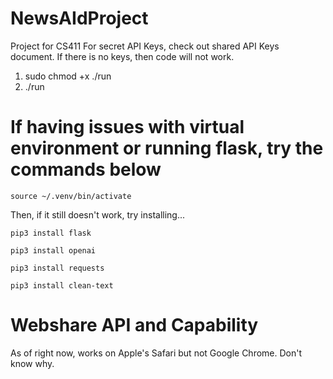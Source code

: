 # NewsAIdProject
Project for CS411
For secret API Keys, check out shared API Keys document. If there is no keys, then code will not work. 

1) sudo chmod +x ./run
2) ./run

# If having issues with virtual environment or running flask, try the commands below

```
source ~/.venv/bin/activate
```
Then, if it still doesn't work, try installing...
```
pip3 install flask 
```
```
pip3 install openai
```
```
pip3 install requests 
```
```
pip3 install clean-text
```
# Webshare API and Capability
As of right now, works on Apple's Safari but not Google Chrome. Don't know why. 
